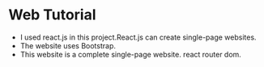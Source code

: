 # Web Tutorial
* I used react.js in this project.React.js can create single-page websites.
* The website uses Bootstrap.
* This website is a complete single-page website. react router dom.